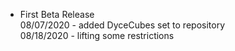 - First Beta Release <br />
08/07/2020 - added DyceCubes set to repository <br />
08/18/2020 - lifting some restrictions
